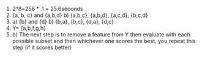 1. 2^8=256 * .1 = 25.6seconds
2. {a, b, c} and {a,b,d} b) {a,b,c}, {a,b,d}, {a,c,d}, {b,c,d}
3. a) {b} and {d} b) {b,a}, {b,c}, {d,a}, {d,c}
4. Y= {a,b,f,g,h}
5. b) The next step is to remove a feature from Y then evaluate with each possible subset and then whichever one scores the best, you repeat this step (if it scores better)
